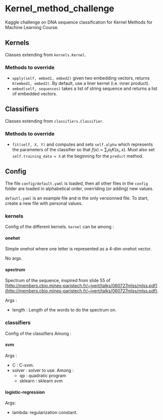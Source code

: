 # Kernel_method_challenge

Kaggle challenge on DNA sequence classification for Kernel Methods for Machine Learning Course.

## Kernels
Classes extending from `kernels.Kernel`.

### Methods to override
- `apply(self, embed1, embed2)` given two embedding vectors, returns `K(embed1, embed2)`. By default, use a liner kernel
(i.e. inner product).
- `embed(self, sequences)` takes a list of string sequence and returns a list of embedded vectors.

## Classifiers
Classes extending from `classifiers.Classifier`.

### Methods to override
- `fit(self, X, Y)` and computes and sets `self.alpha` which represents the parameters of the classifier
so that $f(x) = \sum_i \alpha_i K(x_i, x)$. Must also set `self.training_data = X` at the beginning for the `predict` method.

## Config
The file `config/default.yaml` is loaded, then all other files in the `config` folder are loaded
in alphabetical order, overriding (or adding) new values.

`defautl.yaml` is an example file and is the only versionned file.
To start, create a new file with personal values.

### kernels
Config of the different kernels.
`kernel` can be among :

#### onehot
Simple onehot where one letter is represented as a 4-dim onehot vector.

No args.

#### spectrum
Spectrum of the sequence, inspired from slide 55 of [http://members.cbio.mines-paristech.fr/~jvert/talks/060727mlss/mlss.pdf](http://members.cbio.mines-paristech.fr/~jvert/talks/060727mlss/mlss.pdf).

Args :
- length : Length of the words to do the spectrum on.


### classifiers
Config of the classifiers
Among :

#### svm

Args :
- C : C-svm.
- solver : solver to use. Among :
    - qp : quadratic program
    - sklearn : sklearn svm 
    
#### logistic-regression

Args:
- lambda: regularization constant.